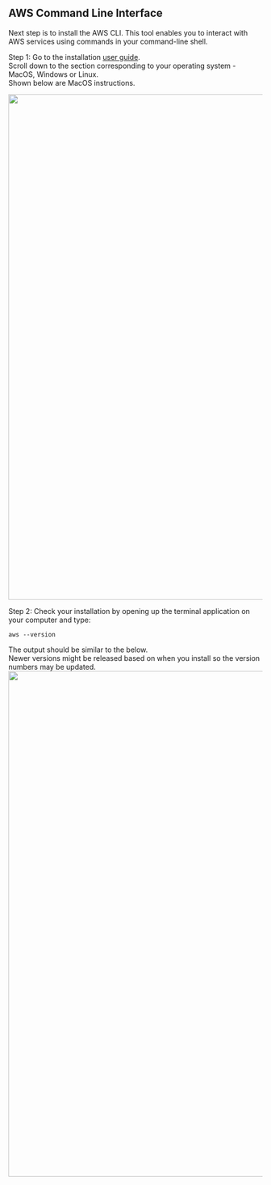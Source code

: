 ## AWS Command Line Interface

Next step is to install the AWS CLI. This tool enables you to interact with AWS services using commands in your command-line shell.

Step 1: Go to the installation [user guide](https://docs.aws.amazon.com/cli/latest/userguide/getting-started-install.html).   
   Scroll down to the section corresponding to your operating system - MacOS, Windows or Linux.    
   Shown below are MacOS instructions.

<img width="1000" src="https://github.com/AhilyaK/aws-docs/assets/26397706/c819e363-7331-44b0-b613-c3e37daa8817">

Step 2: Check your installation by opening up the terminal application on your computer and type: 
```
aws --version
```
The output should be similar to the below.    
Newer versions might be released based on when you install so the version numbers may be updated.   
<img width="1000" src="https://github.com/AhilyaK/aws-docs/assets/26397706/28ee3e0c-f986-488a-a507-feeb9fa10884">


